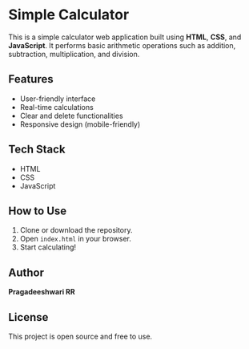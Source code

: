 # Simple Calculator

This is a simple calculator web application built using **HTML**, **CSS**, and **JavaScript**. It performs basic arithmetic operations such as addition, subtraction, multiplication, and division.


## Features

- User-friendly interface
- Real-time calculations
- Clear and delete functionalities
- Responsive design (mobile-friendly)


## Tech Stack

- HTML
- CSS
- JavaScript


## How to Use

1. Clone or download the repository.
2. Open `index.html` in your browser.
3. Start calculating!


## Author

**Pragadeeshwari RR**


## License

This project is open source and free to use.